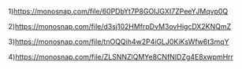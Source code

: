 1)https://monosnap.com/file/60PDbYt7P8GOIJGXI7ZPeeYJMqvp0Q

2)https://monosnap.com/file/d3sj102HMfrpDvM3ovHigcDX2KNQmZ

3)https://monosnap.com/file/tnOQQih4w2P4iGLJ0KiKsWfw6t3mqY

4)https://monosnap.com/file/ZLSNNZlQMYe8CNfNIDZg4E8xwpmHrr
